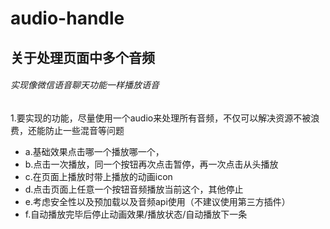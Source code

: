 # audio-handle
## 关于处理页面中多个音频
###### 实现像微信语音聊天功能一样播放语音

1.要实现的功能，尽量使用一个audio来处理所有音频，不仅可以解决资源不被浪费，还能防止一些混音等问题

* a.基础效果点击哪一个播放哪一个，
* b.点击一次播放，同一个按钮再次点击暂停，再一次点击从头播放
* c.在页面上播放时带上播放的动画icon
* d.点击页面上任意一个按钮音频播放当前这个，其他停止
* e.考虑安全性以及预加载以及音频api使用（不建议使用第三方插件）
* f.自动播放完毕后停止动画效果/播放状态/自动播放下一条

